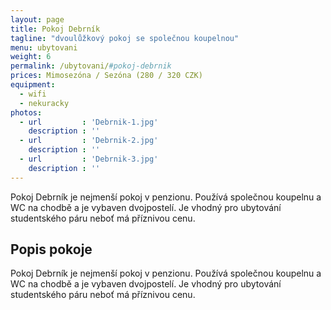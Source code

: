 ```yaml
---
layout: page
title: Pokoj Debrník
tagline: "dvoulůžkový pokoj se společnou koupelnou"
menu: ubytovani
weight: 6
permalink: /ubytovani/#pokoj-debrnik
prices: Mimosezóna / Sezóna (280 / 320 CZK)
equipment:
  - wifi
  - nekuracky
photos:
  - url         : 'Debrnik-1.jpg'
    description : ''
  - url         : 'Debrnik-2.jpg'
    description : ''
  - url         : 'Debrnik-3.jpg'
    description : ''
---
```


Pokoj Debrník je nejmenší pokoj v penzionu. Používá společnou koupelnu a WC na chodbě a je vybaven dvojpostelí. Je vhodný pro ubytování studentského páru neboť má příznivou cenu.

<!-- more -->

## Popis pokoje 

Pokoj Debrník je nejmenší pokoj v penzionu. Používá společnou koupelnu a WC na chodbě a je vybaven dvojpostelí. Je vhodný pro ubytování studentského páru neboť má příznivou cenu.